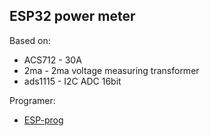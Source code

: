 ## ESP32 power meter

Based on:
* ACS712 - 30A
* 2ma - 2ma voltage measuring transformer
* ads1115 - I2C ADC 16bit

Programer:
* [ESP-prog](https://docs.espressif.com/projects/esp-iot-solution/en/latest/hw-reference/ESP-Prog_guide.html)
